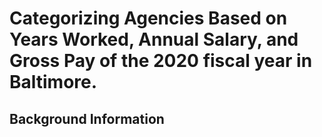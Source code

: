 # Categorizing Agencies Based on Years Worked, Annual Salary, and Gross Pay of the 2020 fiscal year in Baltimore. 
## Background Information 

